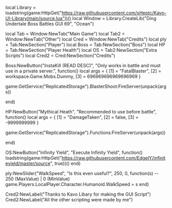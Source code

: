 local Library = loadstring(game:HttpGet("https://raw.githubusercontent.com/xHeptc/Kavo-UI-Library/main/source.lua"))()
local Window = Library.CreateLib("Ding Undertale Boss Battles GUI 69", "Ocean")

local Tab = Window:NewTab("Main Game")
local Tab2 = Window:NewTab("Other")
local Cred = Window:NewTab("Credits")
local ply = Tab:NewSection("Player")
local Boss = Tab:NewSection("Boss")
local HP = Tab:NewSection("Player Health")
local OS = Tab2:NewSection("Extra Scripts")
local Cred2 = Cred:NewSection("Credits")


Boss:NewButton("InstaKill (READ DESC)", "Only works in battle and must use in a private server.", function()
    local args = {
    [1] = "FatalBlaster",
    [2] = workspace.Game.Mobs.Dummy,
    [3] = 696969696969696969
}

game:GetService("ReplicatedStorage").BlasterShoot:FireServer(unpack(args))

end)

HP:NewButton("Mythical Heath", "Recommended to use before battle", function()
    local args = {
    [1] = "DamageTaken",
    [2] = false,
    [3] = -9999999999
}

game:GetService("ReplicatedStorage").Functions:FireServer(unpack(args))

end)

OS:NewButton("Infinity Yield", "Execute Infinity Yield", function()
    loadstring(game:HttpGet("https://raw.githubusercontent.com/EdgeIY/infiniteyield/master/source", true))()
end)

ply:NewSlider("WalkSpeed", "Is this even useful?", 250, 0, function(s) -- 250 (MaxValue) | 0 (MinValue)
    game.Players.LocalPlayer.Character.Humanoid.WalkSpeed = s
end)

Cred2:NewLabel("Thanks to Kavo Libary for making the GUI Script")
Cred2:NewLabel("All the other scripting were made by me")
